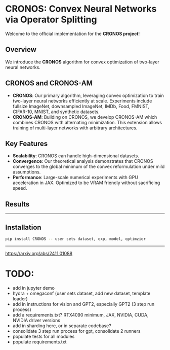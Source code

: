 # CRONOS: Convex Neural Networks via Operator Splitting

Welcome to the official implementation for the **CRONOS project**! 

## Overview

We introduce the **CRONOS** algorithm for convex optimization of two-layer neural networks. 

## CRONOS and CRONOS-AM

- **CRONOS**: Our primary algorithm, leveraging convex optimization to train two-layer neural networks efficiently at scale. Experiments include fullsize ImageNet, downsampled ImageNet, IMDb, Food, FMNIST, CIFAR-10, MNIST, and synthetic datasets.
- **CRONOS-AM**: Building on CRONOS, we develop CRONOS-AM which combines CRONOS with alternating minimization. This extension allows training of multi-layer networks with arbitrary architectures.

## Key Features

- **Scalability**: CRONOS can handle high-dimensional datasets.
- **Convergence**: Our theoretical analysis demonstrates that CRONOS converges to the global minimum of the convex reformulation under mild assumptions.
- **Performance**: Large-scale numerical experiments with GPU acceleration in JAX. Optimized to be VRAM friendly without sacrificing speed. 

## Results

---

## Installation

```bash
pip install CRONOS -- user sets dataset, exp, model, optimzier
```
---

https://arxiv.org/abs/2411.01088 


# TODO: 
- add in jupyter demo
- hydra + omegaconf (user sets dataset, add new dataset, template loader)
- add in instructions for vision and GPT2, especially GPT2 (3 step run process)
- add a requirements.txt? RTX4090 minimum, JAX, NVIDIA, CUDA, NVIDIA driver versions
- add in sharding here, or in separate codebase? 
- consolidate 3 step run process for gpt, consolidate 2 runners
- populate tests for all modules
- populate requirements.txt